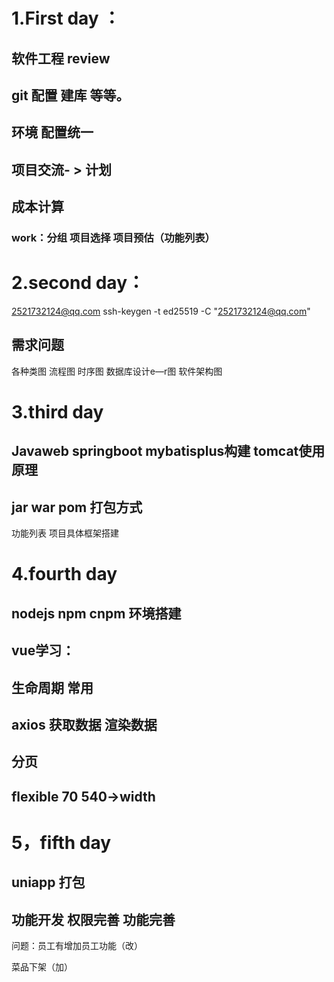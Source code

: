 # 1.First day ：

##    软件工程 review

##    git 配置 建库 等等。

##    环境 配置统一

##    项目交流- > 计划

##     成本计算

###      work：分组 项目选择 项目预估（功能列表）

# 2.second day：
2521732124@qq.com
ssh-keygen -t ed25519 -C  "2521732124@qq.com"


## 需求问题

各种类图 流程图 时序图 数据库设计e—r图 软件架构图

# 3.third day

## Javaweb  springboot mybatisplus构建 tomcat使用原理 

## jar war pom 打包方式



功能列表  项目具体框架搭建

##  

# 4.fourth day

## nodejs npm cnpm 环境搭建

##  vue学习：

## 生命周期 常用

## axios 获取数据 渲染数据

## 分页

## flexible 70 540->width 

# 5，fifth day

## uniapp 打包

## 功能开发 权限完善 功能完善

问题：员工有增加员工功能（改）

菜品下架（加）

